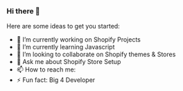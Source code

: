 ### Hi there 👋

Here are some ideas to get you started:

- 🔭 I’m currently working on Shopify Projects
- 🌱 I’m currently learning Javascript
- 👯 I’m looking to collaborate on Shopify themes & Stores
- 💬 Ask me about Shopify Store Setup
- 📫 How to reach me: 
- ⚡ Fun fact: Big 4 Developer

